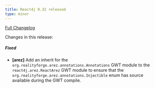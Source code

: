 ```yaml
---
title: React4j 0.32 released
type: minor
---
```


[Full Changelog](https://github.com/react4j/react4j/compare/v0.31...v0.32)

Changes in this release:

##### Fixed
* **\[arez\]** Add an inherit for the `org.realityforge.arez.annotations.Annotations` GWT module to the
  `react4j.arez.ReactArez` GWT module to ensure that the `org.realityforge.arez.annotations.Injectible`
  enum has source available during the GWT compile.
